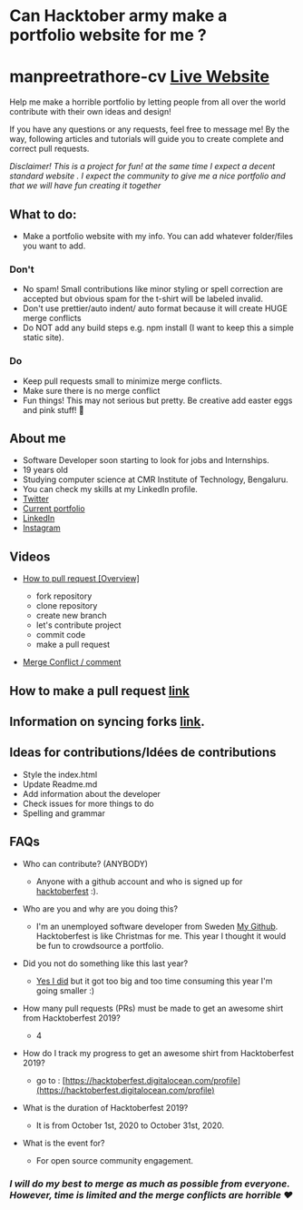 
# Can Hacktober army make a portfolio website for me ?
# manpreetrathore-cv [Live Website](#)

Help me make a horrible portfolio by letting people from all over the world contribute with their own ideas and design!

If you have any questions or any requests, feel free to message me!
By the way, following articles and tutorials will guide you to create complete and correct pull requests.

_Disclaimer! This is a project for fun! at the same time I  expect a decent standard website . I expect the community to give me a nice portfolio and that we will have fun creating it together_

## What to do:
- Make a portfolio website with my info. You can add whatever folder/files you want to add.

### Don't

- No spam! Small contributions like minor styling or spell correction are accepted but obvious spam for the t-shirt will be labeled invalid.
- Don't use prettier/auto indent/ auto format because it will create HUGE merge conflicts
- Do NOT add any build steps e.g. npm install (I want to keep this a simple static site).

### Do

- Keep pull requests small to minimize merge conflicts.
- Make sure there is no merge conflict
- Fun things! This may not serious but pretty. Be creative add easter eggs and pink stuff! 🐷

## About me

- Software Developer soon starting to look for jobs and Internships.
- 19 years old
- Studying computer science at CMR Institute of Technology, Bengaluru.
- You can check my skills at my LinkedIn profile.
- [Twitter](https://twitter.com/mxnpreetxo)
- [Current portfolio](#)
- [LinkedIn](https://www.linkedin.com/in/manpreet-rathore-b1771b172/)
- [Instagram](https://www.instagram.com/mxnpreetxo/)

## Videos

- [How to pull request [Overview]](https://youtu.be/DIj2q02gvKs)
    - fork repository
    - clone repository
    - create new branch
    - let's contribute project
    - commit code
    - make a pull request

- [Merge Conflict / comment](https://youtu.be/zOx5PJTY8CI)

## How to make a pull request [link](https://help.github.com/en/desktop/contributing-to-projects/creating-a-pull-request)

## Information on syncing forks [link](https://help.github.com/articles/syncing-a-fork/).

## Ideas for contributions/Idées de contributions

- Style the index.html
- Update Readme.md
- Add information about the developer
- Check issues for more things to do
- Spelling and grammar

## FAQs

- Who can contribute? (ANYBODY)

  - Anyone with a github account and who is signed up for [hacktoberfest](https://hacktoberfest.digitalocean.com/) :).

- Who are you and why are you doing this?
  - I'm an unemployed software developer from Sweden [My Github](https://github.com/BennyCarlsson). Hacktoberfest is like Christmas for me. This year I thought it would be fun to crowdsource a portfolio.
- Did you not do something like this last year?
  - [Yes I did](https://github.com/lingonsaft/hacktoberfest) but it got too big and too time consuming this year I'm going smaller :)
- How many pull requests (PRs) must be made to get an awesome shirt from Hacktoberfest 2019?
  - 4
- How do I track my progress to get an awesome shirt from Hacktoberfest 2019?
  - go to : [https://hacktoberfest.digitalocean.com/profile](https://hacktoberfest.digitalocean.com/profile)
- What is the duration of Hacktoberfest 2019?
  - It is from October 1st, 2020 to October 31st, 2020.
- What is the event for?
  - For open source community engagement.


### _I will do my best to merge as much as possible from everyone. However, time is limited and the merge conflicts are horrible ❤️_
